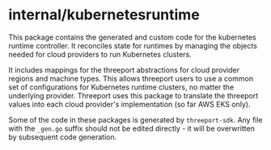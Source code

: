 # internal/kubernetesruntime

This package contains the generated and custom code for the kubernetes runtime
controller.  It reconciles state for runtimes by managing the objects needed for
cloud providers to run Kubernetes clusters.

It includes mappings for the threeport abstractions for cloud provider regions
and machine types.  This allows threeport users to use a common set of
configurations for Kubernetes runtime clusters, no matter the underlying
provider.  Threeport uses this package to translate the threeport values into
each cloud provider's implementation (so far AWS EKS only).

Some of the code in these packages is generated by `threeport-sdk`.  Any
file with the `_gen.go` suffix should not be edited directly - it will be
overwritten by subsequent code generation.

